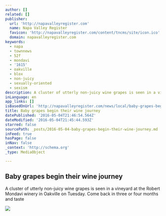 ```yaml
---
author: []
related: []
publisher:
  url: 'http://napavalleyregister.com'
  name: Napa Valley Register
  favicon: 'http://napavalleyregister.com/content/tncms/site/icon.ico'
  domain: napavalleyregister.com
keywords:
  - napa
  - townnews
  - 52f
  - mondavi
  - '1615'
  - oakville
  - blox
  - non-juicy
  - sexually-oriented
  - sexism
description: A cluster of utterly non-juicy wine grapes is seen in a vineyard at the Robert Mondavi winery in Oakville on Tuesday. Come back in three or four months and taste
inLanguage: en
app_links: []
isBasedOnUrl: 'http://napavalleyregister.com/news/local/baby-grapes-begin-their-wine-journey/image_15c86ec1-3634-5a89-a84d-e11280f4213d.html'
title: Baby grapes begin their wine journey
datePublished: '2016-05-04T21:46:54.564Z'
dateModified: '2016-05-04T21:45:44.593Z'
starred: false
sourcePath: _posts/2016-05-04-baby-grapes-begin-their-wine-journey.md
inFeed: true
hasPage: false
inNav: false
_context: 'http://schema.org'
_type: MediaObject

---
```

<article style=""><h1>Baby grapes begin their wine journey</h1><p>A cluster of utterly non-juicy wine grapes is seen in a vineyard at the Robert Mondavi winery in Oakville on Tuesday. Come back in three or four months and taste</p><img src="http://bloximages.chicago2.vip.townnews.com/napavalleyregister.com/content/tncms/assets/v3/editorial/1/5c/15c86ec1-3634-5a89-a84d-e11280f4213d/572a68007a9a8.image.jpg?crop=1763%2C991%2C0%2C91&amp;resize=1121%2C630&amp;order=crop%2Cresize" /></article>